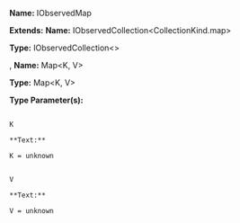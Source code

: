 **Name:** IObservedMap

**Extends:** **Name:** IObservedCollection<CollectionKind.map>

**Type:** IObservedCollection<>

, **Name:** Map<K, V>

**Type:** Map<K, V>

**Type Parameter(s):**

```**Name:**

K

**Text:**

K = unknown

```

```**Name:**

V

**Text:**

V = unknown

```

